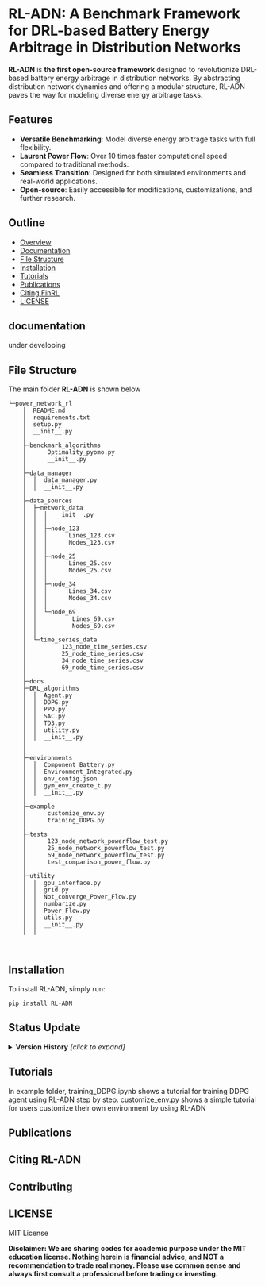 # RL-ADN: A Benchmark Framework for DRL-based Battery Energy Arbitrage in Distribution Networks



**RL-ADN** is **the first open-source framework** designed to revolutionize DRL-based battery energy arbitrage in distribution networks. By abstracting distribution network dynamics and offering a modular structure, RL-ADN paves the way for modeling diverse energy arbitrage tasks. 

## Features

- **Versatile Benchmarking**: Model diverse energy arbitrage tasks with full flexibility.
- **Laurent Power Flow**: Over 10 times faster computational speed compared to traditional methods.
- **Seamless Transition**: Designed for both simulated environments and real-world applications.
- **Open-source**: Easily accessible for modifications, customizations, and further research.


## Outline

  - [Overview](#overview)
  - [Documentation](#documentation)
  - [File Structure](#file-structure)
  - [Installation](#installation)
  - [Tutorials](#tutorials)
  - [Publications](#publications)
  - [Citing FinRL](#citing-finrl)
  - [LICENSE](#license)
  
## documentation 
under developing 

## File Structure

The main folder **RL-ADN** is shown below

```
└─power_network_rl
    │  README.md
    │  requirements.txt
    │  setup.py
    │  __init__.py
    │
    ├─benckmark_algorithms
    │      Optimality_pyomo.py
    │      __init__.py
    │
    ├─data_manager
    │  │  data_manager.py
    │  │  __init__.py
    │
    ├─data_sources
    │  ├─network_data
    │  │  │  __init__.py
    │  │  │
    │  │  ├─node_123
    │  │  │      Lines_123.csv
    │  │  │      Nodes_123.csv
    │  │  │
    │  │  ├─node_25
    │  │  │      Lines_25.csv
    │  │  │      Nodes_25.csv
    │  │  │
    │  │  ├─node_34
    │  │  │      Lines_34.csv
    │  │  │      Nodes_34.csv
    │  │  │
    │  │  └─node_69
    │  │          Lines_69.csv
    │  │          Nodes_69.csv
    │  │
    │  └─time_series_data
    │          123_node_time_series.csv
    │          25_node_time_series.csv
    │          34_node_time_series.csv
    │          69_node_time_series.csv
    │
    ├─docs
    ├─DRL_algorithms
    │  │  Agent.py
    │  │  DDPG.py
    │  │  PPO.py
    │  │  SAC.py
    │  │  TD3.py
    │  │  utility.py
    │  │  __init__.py
    │
    │
    ├─environments
    │  │  Component_Battery.py
    │  │  Environment_Integrated.py
    │  │  env_config.json
    │  │  gym_env_create_t.py
    │  │  __init__.py
    │
    ├─example
    │      customize_env.py
    │      training_DDPG.py
    │
    ├─tests
    │      123_node_network_powerflow_test.py
    │      25_node_network_powerflow_test.py
    │      69_node_network_powerflow_test.py
    │      test_comparison_power_flow.py
    │
    ├─utility
    │  │  gpu_interface.py
    │  │  grid.py
    │  │  Not_converge_Power_Flow.py
    │  │  numbarize.py
    │  │  Power_Flow.py
    │  │  utils.py
    │  │  __init__.py
    │  │



```

## Installation
To install RL-ADN, simply run:

```
pip install RL-ADN
```

## Status Update
<details><summary><b>Version History</b> <i>[click to expand]</i></summary>
<div>

* 2023-09-27
  	0.1: Beta version
</div>
</details>

## Tutorials
In example folder, training_DDPG.ipynb shows a tutorial for training DDPG agent using RL-ADN step by step. 
customize_env.py shows a simple tutorial for users customize their own environment by using RL-ADN


## Publications


## Citing RL-ADN


## Contributing




## LICENSE

MIT License

**Disclaimer: We are sharing codes for academic purpose under the MIT education license. Nothing herein is financial advice, and NOT a recommendation to trade real money. Please use common sense and always first consult a professional before trading or investing.**
